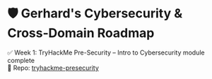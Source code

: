 # 🛡 Gerhard's Cybersecurity & Cross‑Domain Roadmap

✅ Week 1: TryHackMe Pre-Security – Intro to Cybersecurity module complete  
🔗 Repo: [tryhackme-presecurity](https://github.com/GerhardSJC/tryhackme-presecurity)
